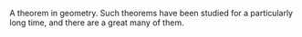 A theorem in geometry. Such theorems have been studied for a
particularly long time, and there are a great many of them.

